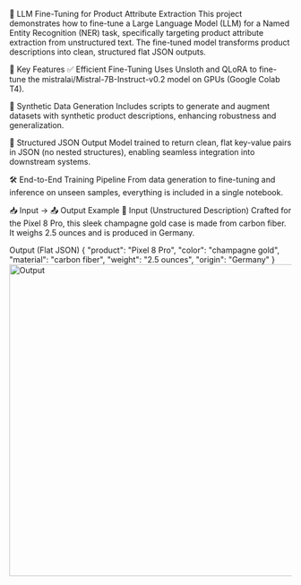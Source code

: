 🧠 LLM Fine-Tuning for Product Attribute Extraction
This project demonstrates how to fine-tune a Large Language Model (LLM) for a Named Entity Recognition (NER) task, specifically targeting product attribute extraction from unstructured text. The fine-tuned model transforms product descriptions into clean, structured flat JSON outputs.


🚀 Key Features
✅ Efficient Fine-Tuning
Uses Unsloth and QLoRA to fine-tune the mistralai/Mistral-7B-Instruct-v0.2 model on GPUs (Google Colab T4).

🧪 Synthetic Data Generation
Includes scripts to generate and augment datasets with synthetic product descriptions, enhancing robustness and generalization.

🧾 Structured JSON Output
Model trained to return clean, flat key-value pairs in JSON (no nested structures), enabling seamless integration into downstream systems.

🛠 End-to-End Training Pipeline
From data generation to fine-tuning and inference on unseen samples, everything is included in a single notebook.

📥 Input → 📤 Output Example
🔹 Input (Unstructured Description)
Crafted for the Pixel 8 Pro, this sleek champagne gold case is made from carbon fiber. It weighs 2.5 ounces and is produced in Germany.

Output (Flat JSON)
{
  "product": "Pixel 8 Pro",
  "color": "champagne gold",
  "material": "carbon fiber",
  "weight": "2.5 ounces",
  "origin": "Germany"
}
<img width="1352" height="557" alt="Output" src="https://github.com/user-attachments/assets/cb557195-c5d8-47ba-b569-2bc761614160" />
